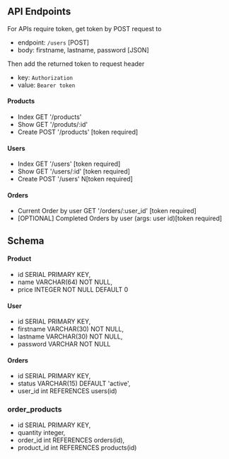 

## API Endpoints
For APIs require token, get token by POST request to 
- endpoint: `/users` [POST]
- body: firstname, lastname, password [JSON]

Then add the returned token to request header
- key: `Authorization`
- value: `Bearer token`

#### Products
- Index GET '/products'
- Show GET '/produts/:id'
- Create POST '/products' [token required]

#### Users
- Index GET '/users' [token required]
- Show GET '/users/:id' [token required]
- Create POST '/users' N[token required]

#### Orders
- Current Order by user GET '/orders/:user_id' [token required]
- [OPTIONAL] Completed Orders by user (args: user id)[token required]

## Schema
#### Product
- id SERIAL PRIMARY KEY,
- name VARCHAR(64) NOT NULL,
- price INTEGER NOT NULL DEFAULT 0

#### User
- id SERIAL PRIMARY KEY,
- firstname VARCHAR(30) NOT NULL,
- lastname VARCHAR(30) NOT NULL,
- password VARCHAR NOT NULL

#### Orders
- id SERIAL PRIMARY KEY,
- status VARCHAR(15) DEFAULT 'active',
- user_id int REFERENCES users(id)

### order_products
- id SERIAL PRIMARY KEY,
- quantity integer,
- order_id int REFERENCES orders(id),
- product_id int REFERENCES products(id)
